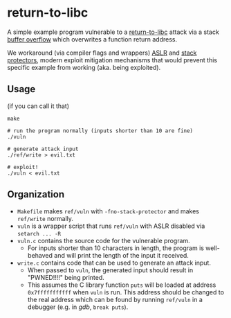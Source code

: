 # return-to-libc
A simple example program vulnerable to a [return-to-libc](https://en.wikipedia.org/wiki/Return-to-libc) attack via a stack [buffer overflow](https://en.wikipedia.org/wiki/Buffer_overflow) which overwrites a function return address.

We workaround (via compiler flags and wrappers) [ASLR](https://en.wikipedia.org/wiki/ASLR) and [stack protectors](https://en.wikipedia.org/wiki/Stack-Smashing_Protector), modern exploit mitigation mechanisms that would prevent this specific example from working (aka. being exploited).

## Usage
(if you can call it that)

```
make

# run the program normally (inputs shorter than 10 are fine)
./vuln

# generate attack input
./ref/write > evil.txt

# exploit!
./vuln < evil.txt
```

## Organization

* `Makefile` makes `ref/vuln` with `-fno-stack-protector` and makes `ref/write` normally.
* `vuln` is a wrapper script that runs `ref/vuln` with ASLR disabled via `setarch ... -R`
* `vuln.c` contains the source code for the vulnerable program.
    * For inputs shorter than 10 characters in length, the program is well-behaved and will print the length of the input it received.
* `write.c` contains code that can be used to generate an attack input.
    * When passed to `vuln`, the generated input should result in "PWNED!!!!" being printed.
    * This assumes the C library function `puts` will be loaded at address `0x7fffffffffff` when `vuln` is run. This address should be changed to the real address which can be found by running `ref/vuln` in a debugger (e.g. in *gdb*, `break puts`).
